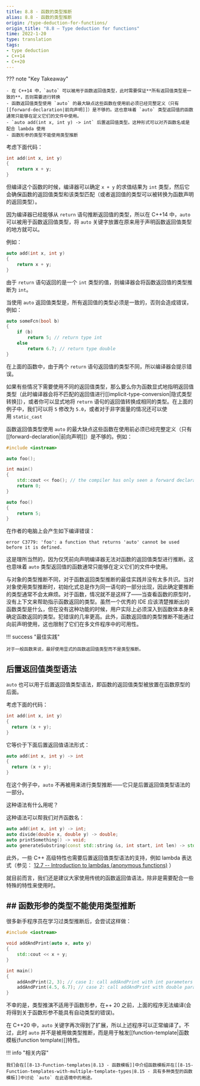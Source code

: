 ```yaml
---
title: 8.8 - 函数的类型推断
alias: 8.8 - 函数的类型推断
origin: /type-deduction-for-functions/
origin_title: "8.8 — Type deduction for functions"
time: 2022-1-20
type: translation
tags:
- type deduction
- C++14
- C++20
---
```


??? note "Key Takeaway"

    - 在 C++14 中，`auto` 可以被用于函数返回值类型，此时需要保证**所有返回值类型是一致的**，否则需要进行转换
    - 函数返回值类型使用 `auto` 的最大缺点这些函数在使用前必须已经完整定义（只有[[forward-declaration|前向声明]]）是不够的。这也意味着 `auto` 类型返回值的函数通常只能够在定义它们的文件中使用。
    - `auto add(int x, int y) -> int` 后置返回值类型。这种形式可以对齐函数名或是配合 lambda 使用
    - 函数形参的类型不能使用类型推断

考虑下面代码：

```cpp
int add(int x, int y)
{
    return x + y;
}
```

但编译这个函数的时候，编译器可以确定 `x + y` 的求值结果为 `int` 类型，然后它会确保函数的返回值类型和该类型匹配（或者返回值的类型可以被转换为函数声明的返回类型）。

因为编译器已经能够从 `return` 语句推断返回值的类型，所以在 C++14 中，`auto` 可以被用于函数返回值类型，将 `auto` 关键字放置在原来用于声明函数返回值类型的地方就可以。

例如：

```cpp
auto add(int x, int y)
{
    return x + y;
}
```

由于 `return` 语句返回的是一个 `int` 类型的值，则编译器会将函数返回值的类型推断为 `int`。

当使用 `auto` 返回值类型是，所有返回值的类型必须是一致的，否则会造成错误，例如：
```cpp
auto someFcn(bool b)
{
    if (b)
        return 5; // return type int
    else
        return 6.7; // return type double
}
```

在上面的函数中，由于两个 `return` 语句返回值的类型不同，所以编译器会提示错误。

如果有些情况下需要使用不同的返回值类型，那么要么你为函数显式地指明返回值类型（此时编译器会将不匹配的返回值进行[[implicit-type-conversion|隐式类型转换]]），或者你可以显式地将 `return` 语句的返回值转换成相同的类型。在上面的例子中，我们可以将 `5` 修改为 `5.0`，或者对于非字面量的情况还可以使用 `static_cast`

函数返回值类型使用 `auto` 的最大缺点这些函数在使用前必须已经完整定义（只有[[forward-declaration|前向声明]]）是不够的。例如：

```cpp
#include <iostream>

auto foo();

int main()
{
    std::cout << foo(); // the compiler has only seen a forward declaration at this point
    return 0;
}

auto foo()
{
    return 5;
}
```

在作者的电脑上会产生如下编译错误：

```
error C3779: 'foo': a function that returns 'auto' cannot be used before it is defined.
```

这是理所当然的，因为仅凭前向声明编译器无法对函数的返回值类型进行推断。这也意味着 `auto` 类型返回值的函数通常只能够在定义它们的文件中使用。

与对象的类型推断不同，对于函数返回类型推断的最佳实践并没有太多共识。当对对象使用类型推断时，初始化式总是作为同一语句的一部分出现，因此确定要推断的类型通常不会太麻烦。对于函数，情况就不是这样了——当查看函数的原型时，没有上下文来帮助指示函数返回的类型。虽然一个优秀的 IDE 应该清楚推断出的函数类型是什么，但在没有这种功能的时候，用户实际上必须深入到函数体本身来确定函数返回的类型。犯错误的几率更高。此外，函数返回值的类型推断不能通过向前声明使用，这也限制了它们在多文件程序中的可用性。

!!! success "最佳实践"

    对于一般函数来说，最好使用显式的函数返回值类型而不是类型推断。

## 后置返回值类型语法

`auto` 也可以用于后置返回值类型语法，即函数的返回值类型被放置在函数原型的后面。

考虑下面的代码：

```cpp
int add(int x, int y)
{
  return (x + y);
}
```

它等价于下面后置返回值语法形式：

```cpp
auto add(int x, int y) -> int
{
  return (x + y);
}
```

在这个例子中，`auto` 不再被用来进行类型推断——它只是后置返回值类型语法的一部分。

这种语法有什么用呢？

这种语法可以帮我们对齐函数名：

```cpp
auto add(int x, int y) -> int;
auto divide(double x, double y) -> double;
auto printSomething() -> void;
auto generateSubstring(const std::string &s, int start, int len) -> std::string;
```

此外，一些 C++ 高级特性也需要后置返回值类型语法的支持，例如 lambda 表达式（参见： [12.7 -- Introduction to lambdas (anonymous functions)](https://www.learncpp.com/cpp-tutorial/introduction-to-lambdas-anonymous-functions/) ）

就目前而言，我们还是建议大家使用传统的函数返回值语法，除非是需要配合一些特殊的特性来使用时。

## ## 函数形参的类型不能使用类型推断

很多新手程序员在学习过类型推断后，会尝试这样做：

```cpp
#include <iostream>

void addAndPrint(auto x, auto y)
{
    std::cout << x + y;
}

int main()
{
    addAndPrint(2, 3); // case 1: call addAndPrint with int parameters
    addAndPrint(4.5, 6.7); // case 2: call addAndPrint with double parameters
}
```

不幸的是，类型推演不适用于函数形参，在++ 20 之前，上面的程序无法编译(会将得到关于函数形参不能具有自动类型的错误)。

在 C++20 中，`auto` 关键字再次得到了扩展，所以上述程序可以正常编译了。不过，此时 `auto` 并不是被用做类型推断，而是用于触发[[function-template|函数模板(function template)]]特性。

!!! info "相关内容"

    我们会在[[8-13-Function-templates|8.13 - 函数模板]]中介绍函数模板并在[[8-15-Function-templates-with-multiple-template-types|8.15 - 具有多种类型的函数模板]]中讨论 `auto` 在此语境中的用途。
